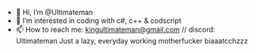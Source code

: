 - 👋 Hi, I’m @Ultimateman
- 👀 I’m interested in coding with  c#, c++ & codscript 
- 📫 How to reach me: kingultimateman@gmail.com // discord: Ultimateman
  Just a lazy, everyday working motherfucker biaaatcchzzz
<!---
DevUltimateman/DevUltimateman is a ✨ special ✨ repository because its `README.md` (this file) appears on your GitHub profile.
You can click the Preview link to take a look at your changes.
--->
